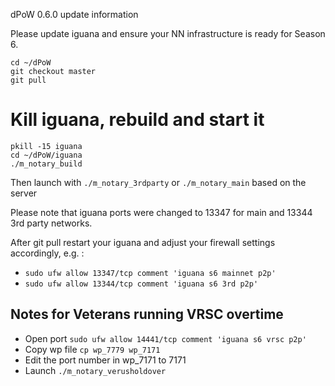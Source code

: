 dPoW 0.6.0 update information


Please update iguana and ensure your NN infrastructure is ready for Season 6.
```
cd ~/dPoW
git checkout master
git pull
```

# Kill iguana, rebuild and start it

```
pkill -15 iguana
cd ~/dPoW/iguana
./m_notary_build
```

Then launch with `./m_notary_3rdparty` or `./m_notary_main` based on the server

Please note that iguana ports were changed to 13347 for main and 13344 3rd party networks.

After git pull restart your iguana and adjust your firewall settings accordingly, e.g. :

- `sudo ufw allow 13347/tcp comment 'iguana s6 mainnet p2p'`
- `sudo ufw allow 13344/tcp comment 'iguana s6 3rd p2p' `

## Notes for Veterans running VRSC overtime

- Open port `sudo ufw allow 14441/tcp comment 'iguana s6 vrsc p2p'`
- Copy wp file `cp wp_7779 wp_7171`
- Edit the port number in wp_7171 to 7171
- Launch `./m_notary_verusholdover`
